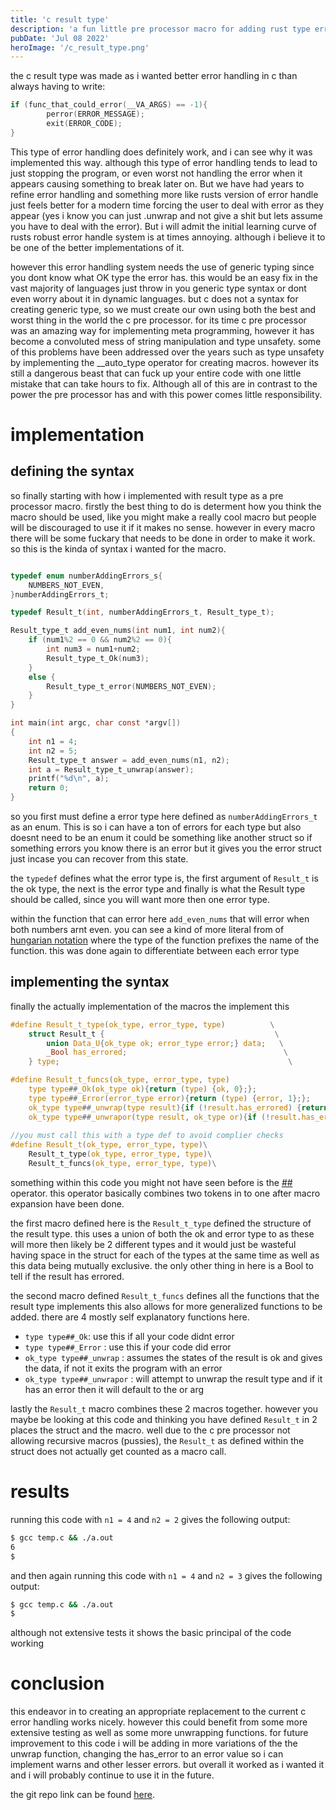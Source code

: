 ```yaml
---
title: 'c result type'
description: 'a fun little pre processor macro for adding rust type errors in to c'
pubDate: 'Jul 08 2022'
heroImage: '/c_result_type.png'
---
```


the c result type was made as i wanted better error handling in c than always having to write:
```c
if (func_that_could_error(__VA_ARGS) == -1){
		perror(ERROR_MESSAGE);
		exit(ERROR_CODE); 	
}
```
This type of error handling does definitely work, and i can see why it was implemented this way. although this type of error handling tends to lead to just stopping the program, or even worst not handling the error when it appears causing something to break later on. But we have had years to refine error handling and something more like rusts version of error handle just feels better for a modern time forcing the user to deal with error as they appear (yes i know you can just .unwrap and not give a shit but lets assume you have to deal with the error). But i will admit the initial learning curve of rusts robust error handle system is at times annoying. although i believe it to be one of the better implementations of it.

however this error handling system needs the use of generic typing since you dont know what OK type the error has. this would be an easy fix in the vast majority of languages just throw in you generic type syntax or dont even worry about it in dynamic languages. but c does not a syntax for creating generic type, so we must create our own using both the best and worst thing in the world the c pre processor. for its time c pre processor was an amazing way for implementing meta programming, however it has become a convoluted mess of string manipulation and type unsafety. some of this problems have been addressed over the years such as type unsafety by implementing the __auto_type operator for creating macros. however its still a dangerous beast that can fuck up your entire code with one little mistake that can take hours to fix.
Although all of this are in contrast to the power the pre processor has and with this power comes little responsibility.

# implementation
## defining the syntax
so finally starting with how i implemented with result type as a pre processor macro. firstly the best thing to do is determent how you think the macro should be used, like you might make a really cool macro but people will be discouraged to use it if it makes no sense. however in every macro there will be some fuckary that needs to be done in order to make it work. so this is the kinda of syntax i wanted for the macro.
```c

typedef enum numberAddingErrors_s{
    NUMBERS_NOT_EVEN,
}numberAddingErrors_t;

typedef Result_t(int, numberAddingErrors_t, Result_type_t);

Result_type_t add_even_nums(int num1, int num2){
    if (num1%2 == 0 && num2%2 == 0){
        int num3 = num1+num2;
        Result_type_t_Ok(num3);
    } 
    else {
        Result_type_t_error(NUMBERS_NOT_EVEN);
    }
}

int main(int argc, char const *argv[])
{
    int n1 = 4;
    int n2 = 5;
    Result_type_t answer = add_even_nums(n1, n2);
    int a = Result_type_t_unwrap(answer);
    printf("%d\n", a);
    return 0;
}
```
so you first must define a error type here defined as `numberAddingErrors_t` as an enum. This is so i can have a ton of errors for each type but also doesnt need to be an enum it could be something like another struct so if something errors you know there is an error but it gives you the error struct just incase you can recover from this state.

the `typedef` defines what the error type is, the first argument of `Result_t` is the ok type, the next is the error type and finally is what the Result type should be called, since you will want more then one error type.

within the function that can error here `add_even_nums` that will error when both numbers arnt even. you can see a kind of more literal from of [hungarian notation](https://en.wikipedia.org/wiki/Hungarian_notation) where the type of the function prefixes the name of the function. this was done again to differentiate between each error type

## implementing the syntax
finally the actually implementation of the macros the implement this
```c
#define Result_t_type(ok_type, error_type, type)          \
    struct Result_t {                                      \
        union Data_U{ok_type ok; error_type error;} data;   \
        _Bool has_errored;                                   \
    } type;                                                   \

#define Result_t_funcs(ok_type, error_type, type)                                                            \
    type type##_Ok(ok_type ok){return (type) {ok, 0};};                                                        \
    type type##_Error(error_type error){return (type) {error, 1};};                                             \
    ok_type type##_unwrap(type result){if (!result.has_errored) {return result.data.ok;} exit(1);}               \
    ok_type type##_unwrapor(type result, ok_type or){if (!result.has_errored) {return result.data.ok;} return or;}\
    
//you must call this with a type def to avoid complier checks
#define Result_t(ok_type, error_type, type)\
    Result_t_type(ok_type, error_type, type)\
    Result_t_funcs(ok_type, error_type, type)\
```
something within this code you might not have seen before is the [##](https://gcc.gnu.org/onlinedocs/cpp/Concatenation.html) operator. this operator basically combines two tokens in to one after macro expansion have been done.

the first macro defined here is the `Result_t_type` defined the structure of the result type. this uses a union of both the ok and error type to as these will more then likely be 2 different types and it would just be wasteful having space in the struct for each of the types at the same time as well as this data being mutually exclusive. the only other thing in here is a Bool to tell if the result has errored.

the second macro defined `Result_t_funcs` defines all the functions that the result type implements this also allows for more generalized functions to be added. there are 4 mostly self explanatory functions here.
- `type type##_Ok`: use this if all your code didnt error
- `type type##_Error` : use this if your code did error
- `ok_type type##_unwrap` : assumes the states of the result is ok and gives the data, if not it exits the program with an error
- `ok_type type##_unwrapor` : will attempt to unwrap the result type and if it has an error then it will default to the or arg

lastly the `Result_t` macro combines these 2 macros together. however you maybe be looking at this code and thinking you have defined `Result_t` in 2 places the struct and the macro. well due to the c pre processor not allowing recursive macros (pussies), the `Result_t` as defined within the struct does not actually get counted as a macro call.

# results

running this code with `n1 = 4` and `n2 = 2` gives the following output:
```sh
$ gcc temp.c && ./a.out
6
$
```
and then again running this code with `n1 = 4` and `n2 = 3` gives the following output:
```sh
$ gcc temp.c && ./a.out
$
```
although not extensive tests it shows the basic principal of the code working 

# conclusion
this endeavor in to creating an appropriate replacement to the current c error handling works nicely. however this could benefit from some more extensive testing as well as some more unwrapping functions. for future improvement to this code i will be adding in more variations of the the unwrap function, changing the has_error to an error value so i can implement warns and other lesser errors.
but overall it worked as i wanted it and i will probably continue to use it in the future. 

the git repo link can be found [here](https://github.com/sirlilpanda/c-results-type).

